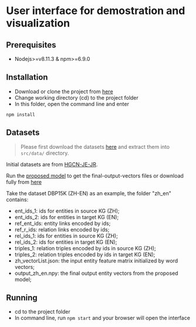 # User interface for demostration and visualization


## Prerequisites

* Nodejs>=v8.11.3 & npm>=6.9.0

## Installation

* Download or clone the project from [here](https://github.com/hatakag/frontend.git)
* Change working directory (cd) to the project folder
* In this folder, open the command line and enter
```
npm install
```

## Datasets

> Please first download the datasets [here](https://drive.google.com/drive/folders/15idylZGvj0Dxm1Ey4D7K-AT4FzVgMgoK?usp=sharing) and extract them into `src/data/` directory.

Initial datasets are from [HGCN-JE-JR](https://github.com/StephanieWyt/HGCN-JE-JR).

Run the [proposed model](https://github.com/hatakag/optimized_model.git) to get the final-output-vectors files or download fully from [here](https://drive.google.com/drive/folders/1ur9vG4VnmDaZFvoJCajXB5Zw-IpAr9iK?usp=sharing)

Take the dataset DBP15K (ZH-EN) as an example, the folder "zh_en" contains:
* ent_ids_1: ids for entities in source KG (ZH);
* ent_ids_2: ids for entities in target KG (EN);
* ref_ent_ids: entity links encoded by ids;
* ref_r_ids: relation links encoded by ids;
* rel_ids_1: ids for entities in source KG (ZH);
* rel_ids_2: ids for entities in target KG (EN);
* triples_1: relation triples encoded by ids in source KG (ZH);
* triples_2: relation triples encoded by ids in target KG (EN);
* zh_vectorList.json: the input entity feature matrix initialized by word vectors;
* output_zh_en.npy: the final output entity vectors from the proposed model; 

## Running

* cd to the project folder
* In command line, run ```npm start``` and your browser will open the interface
